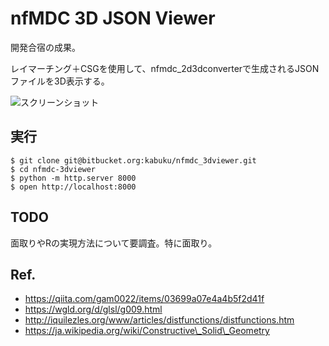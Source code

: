 nfMDC 3D JSON Viewer
====

開発合宿の成果。

レイマーチング＋CSGを使用して、nfmdc\_2d3dconverterで生成されるJSONファイルを3D表示する。

![スクリーンショット](https://bitbucket.org/kabuku/nfmdc_3dviewer/raw/d0e889de6310b2b76a046b82d3cc7763f4e8051f/img/screenshot.png)

実行
----

    $ git clone git@bitbucket.org:kabuku/nfmdc_3dviewer.git
    $ cd nfmdc-3dviewer
    $ python -m http.server 8000
    $ open http://localhost:8000

TODO
----

面取りやRの実現方法について要調査。特に面取り。

Ref.
----

- https://qiita.com/gam0022/items/03699a07e4a4b5f2d41f
- https://wgld.org/d/glsl/g009.html
- http://iquilezles.org/www/articles/distfunctions/distfunctions.htm
- https://ja.wikipedia.org/wiki/Constructive\_Solid\_Geometry
